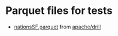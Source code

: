 Parquet files for tests
=======================

- [nationsSF.parquet](https://github.com/apache/drill/blob/master/sample-data/nationsSF/nationsSF.parquet) from [apache/drill](https://github.com/apache/drill)